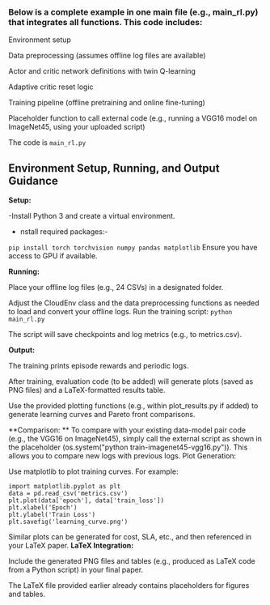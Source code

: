 ### Below is a complete example in one main file (e.g., main_rl.py) that integrates all functions. This code includes:

Environment setup

Data preprocessing (assumes offline log files are available)

Actor and critic network definitions with twin Q-learning

Adaptive critic reset logic

Training pipeline (offline pretraining and online fine-tuning)

Placeholder function to call external code (e.g., running a VGG16 model on ImageNet45, using your uploaded script)

The code is ```main_rl.py```


## Environment Setup, Running, and Output Guidance
**Setup:**

 -Install Python 3 and create a virtual environment.
 
 - nstall required packages:-

```pip install torch torchvision numpy pandas matplotlib```
Ensure you have access to GPU if available.

**Running:**

Place your offline log files (e.g., 24 CSVs) in a designated folder.

Adjust the CloudEnv class and the data preprocessing functions as needed to load and convert your offline logs.
Run the training script:
```python main_rl.py```


The script will save checkpoints and log metrics (e.g., to metrics.csv).

**Output:**

The training prints episode rewards and periodic logs.

After training, evaluation code (to be added) will generate plots (saved as PNG files) and a LaTeX-formatted results table.

Use the provided plotting functions (e.g., within plot_results.py if added) to generate learning curves and Pareto front comparisons.

**Comparison:
**
To compare with your existing data-model pair code (e.g., the VGG16 on ImageNet45), simply call the external script as shown in the placeholder (os.system("python train-imagenet45-vgg16.py")). This allows you to compare new logs with previous logs.
Plot Generation:

Use matplotlib to plot training curves. For example:
```
import matplotlib.pyplot as plt
data = pd.read_csv('metrics.csv')
plt.plot(data['epoch'], data['train_loss'])
plt.xlabel('Epoch')
plt.ylabel('Train Loss')
plt.savefig('learning_curve.png')
```
Similar plots can be generated for cost, SLA, etc., and then referenced in your LaTeX paper.
**LaTeX Integration:**

Include the generated PNG files and tables (e.g., produced as LaTeX code from a Python script) in your final paper.

The LaTeX file provided earlier already contains placeholders for figures and tables.

